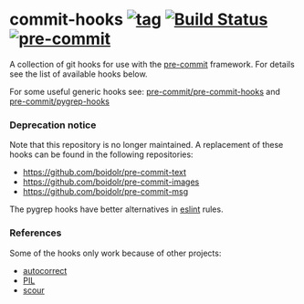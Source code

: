 commit-hooks [![tag](https://img.shields.io/github/v/tag/boidolr/commit-hooks?sort=semver)](https://github.com/boidolr/commit-hooks/tags) [![Build Status](https://github.com/boidolr/commit-hooks/workflows/CI/badge.svg?branch=master)](https://github.com/boidolr/commit-hooks/actions) [![pre-commit](https://img.shields.io/badge/pre--commit-enabled-brightgreen?logo=pre-commit&logoColor=white)](https://github.com/pre-commit/pre-commit)
================

A collection of git hooks for use with the [pre-commit](https://github.com/pre-commit/pre-commit) framework. For details see the list of available hooks below.

For some useful generic hooks see: [pre-commit/pre-commit-hooks](https://github.com/pre-commit/pre-commit-hooks) and [pre-commit/pygrep-hooks](https://github.com/pre-commit/pygrep-hooks)


### Deprecation notice

Note that this repository is no longer maintained.
A replacement of these hooks can be found in the following repositories:

- https://github.com/boidolr/pre-commit-text
- https://github.com/boidolr/pre-commit-images
- https://github.com/boidolr/pre-commit-msg

The pygrep hooks have better alternatives in [eslint](https://eslint.org/) rules.

### References

Some of the hooks only work because of other projects:

- [autocorrect](https://github.com/fsondej/autocorrect)
- [PIL](https://github.com/python-pillow/Pillow)
- [scour](https://github.com/scour-project/scour)
